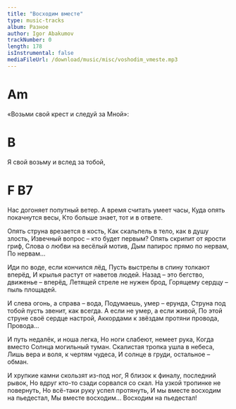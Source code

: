 ```yaml
---
title: "Восходим вместе"
type: music-tracks
album: Разное
author: Igor Abakumov
trackNumber: 0
length: 178
isInstrumental: false
mediaFileUrl: /download/music/misc/voshodim_vmeste.mp3
---
```


#      Am
«Возьми свой крест и следуй за Мной»:
#    B
Я свой возьму и вслед за тобой,
#         F             B7
Нас догоняет попутный ветер.
А время считать умеет часы,
Куда опять покачнутся весы,
Кто больше знает, тот и в ответе.

Опять струна врезается в кость,
Как скальпель в тело, как в душу злость,
Извечный вопрос – кто будет первым?
Опять скрипит от ярости гриф,
Слова о любви на весёлый мотив,
Дым папирос прямо по нервам,
По нервам…

Иди по воде, если кончился лёд,
Пусть выстрелы в спину толкают вперёд,
И крылья растут от наветов людей.
Назад – это бегство, движенье – вперёд,
Летящей стреле не нужен брод,
Горящему сердцу – пыль площадей.

И слева огонь, а справа – вода,
Подумаешь, умер – ерунда,
Струна под тобой пусть звенит, как всегда.
А если не умер, а если живой,
По этой струне своё сердце настрой,
Аккордами к звёздам протяни провода,
Провода…

И путь недалёк, и ноша легка,
Но ноги слабеют, немеет рука,
Когда вместо Солнца могильный туман.
Скалистая тропка ушла в небеса,
Лишь вера и воля, к чертям чудеса,
И солнце в груди, остальное – обман.

И хрупкие камни скользят из-под ног,
Я близок к финалу, последний рывок,
Но вдруг кто-то сзади сорвался со скал.
На узкой тропинке не повернуть,
Но всё-таки руку успел протянуть,
И мы вместе восходим на пьедестал,
Мы вместе восходим…
Восходим на пьедестал!
